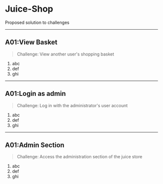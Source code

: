 # Juice-Shop

Proposed solution to challenges

---
## A01:View Basket

>Challenge: View another user's shopping basket

1. abc
2. def
3. ghi

---
## A01:Login as admin

>Challenge: Log in with the administrator's user account

1. abc
2. def
3. ghi

---
## A01:Admin Section

>Challenge: Access the administration section of the juice store

1. abc
2. def
3. ghi
